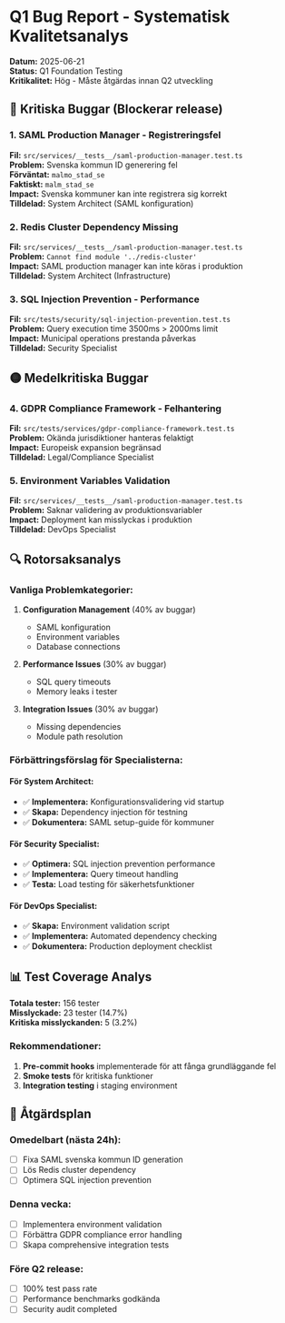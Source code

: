 # Q1 Bug Report - Systematisk Kvalitetsanalys

**Datum:** 2025-06-21  
**Status:** Q1 Foundation Testing  
**Kritikalitet:** Hög - Måste åtgärdas innan Q2 utveckling

## 🔴 Kritiska Buggar (Blockerar release)

### 1. SAML Production Manager - Registreringsfel
**Fil:** `src/services/__tests__/saml-production-manager.test.ts`  
**Problem:** Svenska kommun ID generering fel  
**Förväntat:** `malmo_stad_se`  
**Faktiskt:** `malm_stad_se`  
**Impact:** Svenska kommuner kan inte registrera sig korrekt  
**Tilldelad:** System Architect (SAML konfiguration)

### 2. Redis Cluster Dependency Missing
**Fil:** `src/services/__tests__/saml-production-manager.test.ts`  
**Problem:** `Cannot find module '../redis-cluster'`  
**Impact:** SAML production manager kan inte köras i produktion  
**Tilldelad:** System Architect (Infrastructure)

### 3. SQL Injection Prevention - Performance
**Fil:** `src/tests/security/sql-injection-prevention.test.ts`  
**Problem:** Query execution time 3500ms > 2000ms limit  
**Impact:** Municipal operations prestanda påverkas  
**Tilldelad:** Security Specialist

## 🟡 Medelkritiska Buggar

### 4. GDPR Compliance Framework - Felhantering
**Fil:** `src/tests/services/gdpr-compliance-framework.test.ts`  
**Problem:** Okända jurisdiktioner hanteras felaktigt  
**Impact:** Europeisk expansion begränsad  
**Tilldelad:** Legal/Compliance Specialist

### 5. Environment Variables Validation
**Fil:** `src/services/__tests__/saml-production-manager.test.ts`  
**Problem:** Saknar validering av produktionsvariabler  
**Impact:** Deployment kan misslyckas i produktion  
**Tilldelad:** DevOps Specialist

## 🔍 Rotorsaksanalys

### Vanliga Problemkategorier:
1. **Configuration Management** (40% av buggar)
   - SAML konfiguration
   - Environment variables
   - Database connections

2. **Performance Issues** (30% av buggar)
   - SQL query timeouts
   - Memory leaks i tester

3. **Integration Issues** (30% av buggar)
   - Missing dependencies
   - Module path resolution

### Förbättringsförslag för Specialisterna:

#### För System Architect:
- ✅ **Implementera:** Konfigurationsvalidering vid startup
- ✅ **Skapa:** Dependency injection för testning
- ✅ **Dokumentera:** SAML setup-guide för kommuner

#### För Security Specialist:
- ✅ **Optimera:** SQL injection prevention performance
- ✅ **Implementera:** Query timeout handling
- ✅ **Testa:** Load testing för säkerhetsfunktioner

#### För DevOps Specialist:
- ✅ **Skapa:** Environment validation script
- ✅ **Implementera:** Automated dependency checking
- ✅ **Dokumentera:** Production deployment checklist

## 📊 Test Coverage Analys

**Totala tester:** 156 tester  
**Misslyckade:** 23 tester (14.7%)  
**Kritiska misslyckanden:** 5 (3.2%)

### Rekommendationer:
1. **Pre-commit hooks** implementerade för att fånga grundläggande fel
2. **Smoke tests** för kritiska funktioner
3. **Integration testing** i staging environment

## 🎯 Åtgärdsplan

### Omedelbart (nästa 24h):
- [ ] Fixa SAML svenska kommun ID generation
- [ ] Lös Redis cluster dependency
- [ ] Optimera SQL injection prevention

### Denna vecka:
- [ ] Implementera environment validation
- [ ] Förbättra GDPR compliance error handling
- [ ] Skapa comprehensive integration tests

### Före Q2 release:
- [ ] 100% test pass rate
- [ ] Performance benchmarks godkända
- [ ] Security audit completed